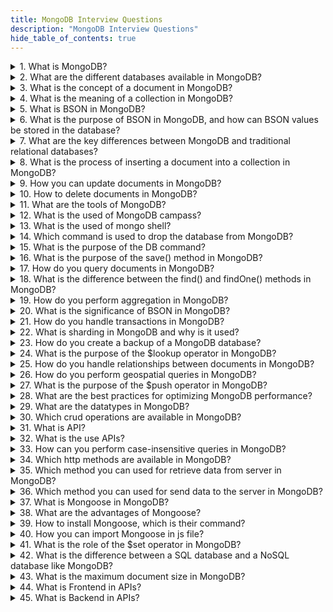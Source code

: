```yaml
---
title: MongoDB Interview Questions
description: "MongoDB Interview Questions"
hide_table_of_contents: true
---
```


<details>
<summary>1. What is MongoDB?</summary>
<p>

MongoDB is a popular `NoSQL` database system that provides high scalability, flexibility, and performance for managing large amounts of unstructured and semi-structured data.

</p>

</details>

<details>
<summary>2. What are the different databases available in MongoDB?</summary>
<p>

There are three database are available in MongoDB:

**Admin :** It manages mongodb database.<br/>
**Local :** Configuration, we can't modifies these database.<br/>
**mydb :** It is userdefined database. We can access these database.

</p>

</details>

<details>
<summary>3. What is the concept of a document in MongoDB?</summary>
<p>

A document in MongoDB is a set of `key-value` pairs. It is equivalent to a record or row in a relational database.

</p>

</details>

<details>
<summary>4. What is the meaning of a collection in MongoDB?</summary>
<p>

A collection is a group of related documents. It is analogous to a table in a relational database. Collections do not enforce a strict schema, allowing for flexibility in the structure of the stored documents.

</p>

</details>

<details>
<summary>5. What is BSON in MongoDB?</summary>
<p>

BSON stands for Binary JSON. BSON is designed to be a more efficient and compact format for storing and transmitting data than plain text JSON.

</p>

</details>

<details>
<summary>6. What is the purpose of BSON in MongoDB, and how can BSON values be stored in the database?</summary>
<p>

BSON is used as the storage format for data in MongoDB. We can store values in MongoDB as a `key: value` pair.

</p>

</details>

<details>
<summary>7. What are the key differences between MongoDB and traditional relational databases?</summary>
<p>

MongoDB differs from traditional relational databases in its flexible data model, schema flexibility, query language, horizontal scalability, different approach to handling relationships, transaction support with limitations, and suitability for flexible and scalable applications.

</p>

</details>

<details>
<summary>8. What is the process of inserting a document into a collection in MongoDB?</summary>
<p>

To insert a document into a collection in MongoDB, you can use the `insertOne()` or `insertMany()` methods.

- `insertOne()` method inserts a single document into a collection.
- `insertMany()` method inserts multiple documents into a collection.

</p>

</details>

<details>
<summary>9. How you can update documents in MongoDB?</summary>
<p>

To update documents in MongoDB, you can use the `updateOne()` or `updateMany()` methods.

</p>

</details>

<details>
<summary>10. How to delete documents in MongoDB?</summary>
<p>

To delete documents in MongoDB, you can use the `deleteOne()` or `deleteMany()` methods.

</p>

</details>

<details>
<summary>11. What are the tools of MongoDB?</summary>
<p>

There are two mongodb tools:

**MongoDB Atlas :** It is a website where we can create account and create database.

**MongoDB Compass :** We can access data locally can't visit anytime website.

</p>

</details>

<details>
<summary>12. What is the used of MongoDB campass?</summary>
<p>

MangoDB compass used to `access the data`.

</p>

</details>

<details>
<summary>13. What is the used of mongo shell?</summary>
<p>

The MongoDB Shell, also known as the mongo shell, is a command-line interface provided by MongoDB. It is a powerful tool used for interacting with MongoDB databases.

</p>

</details>

<details>
<summary>14. Which command is used to drop the database from MongoDB?</summary>
<p>

The command used to drop a database in MongoDB is `db.dropDatabase()`.

</p>

</details>

<details>
<summary>15. What is the purpose of the DB command?</summary>
<p>

The purpose of the db command in MongoDB is to interact with the current database in the MongoDB shell or in MongoDB drivers.

</p>

</details>

<details>
<summary>16. What is the purpose of the save() method in MongoDB?</summary>
<p>

In MongoDB, the `save()` method is used to `insert` or `update` a document in a collection.

</p>

</details>

<details>
<summary>17. How do you query documents in MongoDB?</summary>
<p>

To query documents in MongoDB, you can use the `find()` method.

</p>

</details>

<details>
<summary>18. What is the difference between the find() and findOne() methods in MongoDB?</summary>
<p>

**find() :** find() method returns all documents in a collection.

**findOne() :** findone() method returns the first document that matches the given condition.

</p>

</details>

<details>
<summary>19. How do you perform aggregation in MongoDB?</summary>
<p>

To perform aggregation in MongoDB, you can use the `aggregate()` method to process and transform data by applying various operations like grouping, filtering, sorting, and calculating aggregate values.

</p>

</details>

<details>
<summary>20. What is the significance of BSON in MongoDB?</summary>
<p>

BSON is a binary representation of JSON-like documents used in MongoDB. It is the main data format for storing and transferring data in MongoDB.

</p>

</details>

<details>
<summary>21. How do you handle transactions in MongoDB?</summary>
<p>

To handle transactions in MongoDB, you can use the `startSession()` method to create a session, and within that session, you can execute multiple operations on multiple collections

</p>

</details>

<details>
<summary>22. What is sharding in MongoDB and why is it used?</summary>
<p>

Sharding in MongoDB allows data to be distributed across multiple servers, enabling scalability and better performance as the database grows.

</p>

</details>

<details>
<summary>23. How do you create a backup of a MongoDB database?</summary>
<p>

You can use the `mongodump` command-line tool to create a backup of a MongoDB database and `mongorestore` to restore the backup when necessary.

</p>

</details>

<details>
<summary>24. What is the purpose of the $lookup operator in MongoDB?</summary>
<p>

The purpose of the $lookup operator in MongoDB is to perform a left outer join between two collections in a MongoDB database. It allows you to combine documents from multiple collections based on a specified matching condition.

</p>

</details>

<details>
<summary>25. How do you handle relationships between documents in MongoDB?</summary>
<p>

In MongoDB, you can handle document relationships by either embedding related data within a document or storing references to other documents using ObjectIds. Another option is to use the $lookup operator to perform joins between collections and retrieve related documents based on matching conditions.

</p>

</details>

<details>
<summary>26. How do you perform geospatial queries in MongoDB?</summary>
<p>

To perform geospatial queries in MongoDB, you can create a geospatial index, use the $geoNear operator, employ other geospatial operators, and perform complex queries.

</p>

</details>

<details>
<summary>27. What is the purpose of the $push operator in MongoDB?</summary>
<p>

To perform geospatial queries in MongoDB, you can create a geospatial index, use the $geoNear operator, employ other geospatial operators, and perform complex queries.

</p>

</details>

<details>
<summary>28. What are the best practices for optimizing MongoDB performance?</summary>
<p>

Some best practices for optimizing MongoDB performance include designing efficient data models, using appropriate indexing strategies, and carefully configuring hardware resources.

</p>

</details>

<details>
<summary>29. What are the datatypes in MongoDB?</summary>
<p>

In MongoDB, the datatypes include `String`, `Number`, `Boolean`, `Array`, `Object`, `Date`, `ObjectId`, `Null`, and `Binary Data`.

</p>

</details>

<details>
<summary>30. Which crud operations are available in MongoDB?</summary>
<p>

CRUD stands for Create, Read, Update, and Delete. These are the basic operations used to manipulate data in a database.
**Create :** To create or insert a new document into a collection, you can use the `insertOne()` or `insertMany()` methods.

**Read :** To read or retrieve data from a collection, you can use the `find()` or `findOne()` methods.

**Update :** To update existing documents in a collection, you can use the `updateOne()` or `updateMany()` methods.

**Delete :** To delete documents from a collection, you can use the `deleteOne()` or `deleteMany()` methods.

</p>

</details>

<details>
<summary>31. What is API?</summary>
<p>

An API **Application Programming Interface** is a set of rules and protocols that allows different software applications to communicate and interact with each other.

</p>

</details>

<details>
<summary>32. What is the use APIs?</summary>
<p>

The APIs are used to enable communication between the `frontend` (client-side) and `backend` (server-side) of a web application.

</p>

</details>

<details>
<summary>33. How can you perform case-insensitive queries in MongoDB?</summary>
<p>

In MongoDB, case-insensitive queries can be performed using regular expressions (regex) and the $regex operator.

</p>

</details>

<details>
<summary>34. Which http methods are available in MongoDB?</summary>
<p>

There are two http methods are available in MongoDB :

- get() method
- post() method

</p>

</details>

<details>
<summary>35. Which method you can used for retrieve data from server in MongoDB?</summary>
<p>

In the MongoDB, we can used get() method for retrieve data from the server.

</p>

</details>

<details>
<summary>36. Which method you can used for send data to the server in MongoDB?</summary>
<p>

In the MongoDB, we can used post() method for send data to the server.

</p>

</details>

<details>
<summary>37. What is Mongoose in MongoDB?</summary>
<p>

Mongoose is an Object Data Modeling (ODM) library for MongoDB and Node.js. It provides a schema-based solution to model your application data, manage relationships between data, perform validation, and translate between objects in code and their representation in MongoDB.

</p>

</details>

<details>
<summary>38. What are the advantages of Mongoose?</summary>
<p>

The advantages of Mongoose such as :

- Schema validation
- Relationship management
- Type casting
- Query building
- Business logic hooks
- Middleware support

</p>

</details>

<details>
<summary>39. How to install Mongoose, which is their command?</summary>
<p>

To install Mongoose, you can use the npm package manager. Open your terminal and run the following command:

```js
npm install mongoose
```

This command will download and install the Mongoose package for your Node.js project.

</p>

</details>

<details>
<summary>40. How you can import Mongoose in js file?</summary>
<p>

To import Mongoose, the method depends on the version of Node.js you are using and your project's configuration.

If you are using Node.js with support for ECMAScript modules (ESM), you can import Mongoose using the following import statement:

```js
import mangoose from "mangoose";
```

</p>

</details>

<details>
<summary>41. What is the role of the $set operator in MongoDB? </summary>
<p>

In MongoDB, the `$set` operator is used to modify or add values to particular fields in a document without changing the entire document. The role of the $set operator in MongoDB is to update or add values to specific fields in a document without replacing or modifying the entire document.

</p>

</details>

<details>
<summary>42. What is the difference between a SQL database and a NoSQL database like MongoDB?</summary>
<p>

| Aspect         | SQL Databases                         | NoSQL Databases (MongoDB)                             |
| -------------- | ------------------------------------- | ----------------------------------------------------- |
| Data Model     | Rigid, tabular, structured data model | Flexible, schema-less data model                      |
| Query Language | Uses Structured Query Language (SQL)  | Query languages specific to data models, like MongoDB |

</p>

</details>

<details>
<summary>43. What is the maximum document size in MongoDB?</summary>
<p>

In MongoDB, the maximum document size is `16 megabytes (MB)`.

</p>

</details>
<details>
<summary>44. What is Frontend in APIs?</summary>
<p>

The frontend, also known as the `client`, refers to the user interface of a web application that users interact with. It is responsible for sending requests to the backend and displaying the data received from the server.

</p>

</details>

<details>
<summary>45. What is Backend in APIs?</summary>
<p>

The backend, also known as the `server`, handles the processing of requests received from the frontend. It performs various operations such as retrieving data from a database, executing business logic, and generating a response to be sent back to the client.

</p>

</details>
